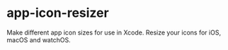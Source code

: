 # app-icon-resizer
Make different app icon sizes for use in Xcode.
Resize your icons for iOS, macOS and watchOS.
